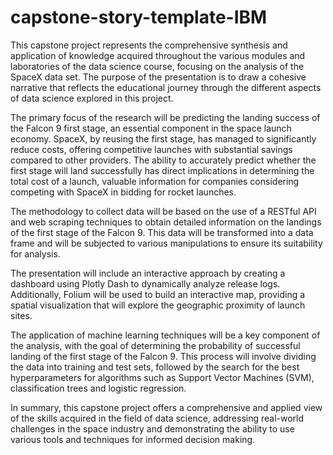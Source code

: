 # capstone-story-template-IBM

This capstone project represents the comprehensive synthesis and application of knowledge acquired throughout the various modules and laboratories of the data science course, focusing on the analysis of the SpaceX data set. The purpose of the presentation is to draw a cohesive narrative that reflects the educational journey through the different aspects of data science explored in this project.

The primary focus of the research will be predicting the landing success of the Falcon 9 first stage, an essential component in the space launch economy. SpaceX, by reusing the first stage, has managed to significantly reduce costs, offering competitive launches with substantial savings compared to other providers. The ability to accurately predict whether the first stage will land successfully has direct implications in determining the total cost of a launch, valuable information for companies considering competing with SpaceX in bidding for rocket launches.

The methodology to collect data will be based on the use of a RESTful API and web scraping techniques to obtain detailed information on the landings of the first stage of the Falcon 9. This data will be transformed into a data frame and will be subjected to various manipulations to ensure its suitability for analysis.

The presentation will include an interactive approach by creating a dashboard using Plotly Dash to dynamically analyze release logs. Additionally, Folium will be used to build an interactive map, providing a spatial visualization that will explore the geographic proximity of launch sites.

The application of machine learning techniques will be a key component of the analysis, with the goal of determining the probability of successful landing of the first stage of the Falcon 9. This process will involve dividing the data into training and test sets, followed by the search for the best hyperparameters for algorithms such as Support Vector Machines (SVM), classification trees and logistic regression.

In summary, this capstone project offers a comprehensive and applied view of the skills acquired in the field of data science, addressing real-world challenges in the space industry and demonstrating the ability to use various tools and techniques for informed decision making.

